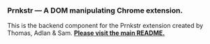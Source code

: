 ### **Prnkstr — A DOM manipulating Chrome extension.**

This is the backend component for the Prnkstr extension created by Thomas, Adlan & Sam.
[**Please visit the main README.**](https://github.com/Trigotometry/prnkstr-extension)